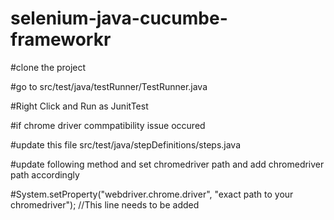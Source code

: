 # selenium-java-cucumbe-frameworkr

#clone the project

#go to src/test/java/testRunner/TestRunner.java

#Right Click and Run as JunitTest

#if chrome driver commpatibility issue occured

#update this file src/test/java/stepDefinitions/steps.java


#update following method and set chromedriver path and add chromedriver path accordingly 
<!--- just 
@Given("User Launch browser")	
    public void user_launch_browser() {
        if(br.equals("chrome"))
        {	
--->        
#System.setProperty("webdriver.chrome.driver", "exact path to your chromedriver"); //This line needs to be added
<!---
           driver=new ChromeDriver();
        }
        else if (br.equals("firefox")) {
            driver = new FirefoxDriver();
        }
        else if (br.equals("edge")) {
            driver = new EdgeDriver();
        }
        driver.manage().timeouts().implicitlyWait(Duration.ofSeconds(15));
    }
  --->
        
